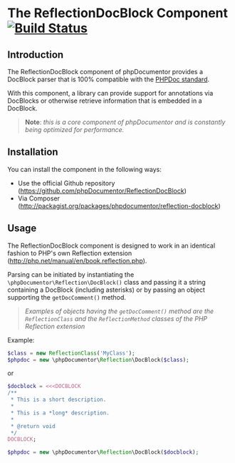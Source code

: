 The ReflectionDocBlock Component [![Build Status](https://secure.travis-ci.org/phpDocumentor/ReflectionDocBlock.png)](https://travis-ci.org/phpDocumentor/ReflectionDocBlock)
================================

Introduction
------------

The ReflectionDocBlock component of phpDocumentor provides a DocBlock parser
that is 100% compatible with the [PHPDoc standard](http://phpdoc.org/docs/latest).

With this component, a library can provide support for annotations via DocBlocks
or otherwise retrieve information that is embedded in a DocBlock.

> **Note**: *this is a core component of phpDocumentor and is constantly being
> optimized for performance.*

Installation
------------

You can install the component in the following ways:

* Use the official Github repository (https://github.com/phpDocumentor/ReflectionDocBlock)
* Via Composer (http://packagist.org/packages/phpdocumentor/reflection-docblock)

Usage
-----

The ReflectionDocBlock component is designed to work in an identical fashion to
PHP's own Reflection extension (http://php.net/manual/en/book.reflection.php).

Parsing can be initiated by instantiating the
`\phpDocumentor\Reflection\DocBlock()` class and passing it a string containing
a DocBlock (including asterisks) or by passing an object supporting the
`getDocComment()` method.

> *Examples of objects having the `getDocComment()` method are the
> `ReflectionClass` and the `ReflectionMethod` classes of the PHP
> Reflection extension*

Example:

```php
$class = new ReflectionClass('MyClass');
$phpdoc = new \phpDocumentor\Reflection\DocBlock($class);
```

or

```php
$docblock = <<<DOCBLOCK
/**
 * This is a short description.
 *
 * This is a *long* description.
 *
 * @return void
 */
DOCBLOCK;

$phpdoc = new \phpDocumentor\Reflection\DocBlock($docblock);
```
